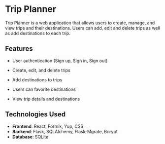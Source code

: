 # Trip Planner

Trip Planner is a web application that allows users to create, manage, and view trips and their destinations. Users can add, edit and delete trips as well as add destinations to each trip.


## Features

* User authentication (Sign up, Sign in, Sign out)

* Create, edit, and delete trips

* Add destinations to trips

* Users can favorite destinations

* View trip details and destinations


## Technologies Used

- **Frontend**: React, Formik, Yup, CSS
- **Backend**: Flask, SQLAlchemy, Flask-Mgrate, Bcrypt
- **Database**: SQLite

